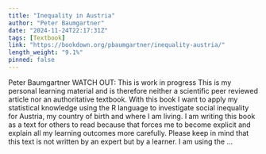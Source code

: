 ```yaml
---
title: "Inequality in Austria"
author: "Peter Baumgartner"
date: "2024-11-24T22:17:31Z"
tags: [Textbook]
link: "https://bookdown.org/pbaumgartner/inequality-austria/"
length_weight: "9.1%"
pinned: false
---
```


Peter Baumgartner WATCH OUT: This is work in progress This is my personal learning material and is therefore neither a scientific peer reviewed article nor an authoritative textbook. With this book I want to apply my statistical knowledge using the R language to investigate social inequality for Austria, my country of birth and where I am living. I am writing this book as a text for others to read because that forces me to become explicit and explain all my learning outcomes more carefully. Please keep in mind that this text is not written by an expert but by a learner. I am using the ...
